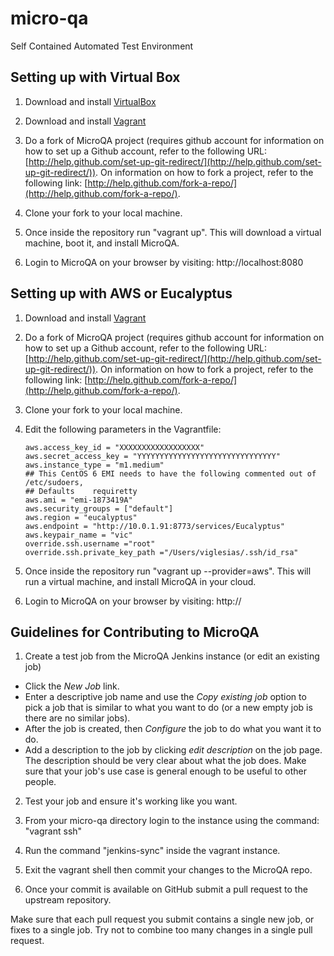 micro-qa
========

Self Contained Automated Test Environment

## Setting up with Virtual Box
1.  Download and install [VirtualBox](https://www.virtualbox.org)

2.  Download and install [Vagrant](http://www.vagrantup.com/)

3.  Do a fork of MicroQA project (requires github account for information on how to set up a Github account, refer to the following URL: [http://help.github.com/set-up-git-redirect/](http://help.github.com/set-up-git-redirect/)).  On information on how to fork a project, refer to the following link: [http://help.github.com/fork-a-repo/](http://help.github.com/fork-a-repo/).

4. Clone your fork to your local machine.

5. Once inside the repository run "vagrant up". This will download a virtual machine, boot it, and install MicroQA.

6. Login to MicroQA on your browser by visiting: http://localhost:8080

## Setting up with AWS or Eucalyptus
1.  Download and install [Vagrant](http://www.vagrantup.com/)

2. Do a fork of MicroQA project (requires github account for information on how to set up a Github account, refer to the following URL: [http://help.github.com/set-up-git-redirect/](http://help.github.com/set-up-git-redirect/)).  On information on how to fork a project, refer to the following link: [http://help.github.com/fork-a-repo/](http://help.github.com/fork-a-repo/).

3. Clone your fork to your local machine.

4. Edit the following parameters in the Vagrantfile:
    ```     
    aws.access_key_id = "XXXXXXXXXXXXXXXXXX"
    aws.secret_access_key = "YYYYYYYYYYYYYYYYYYYYYYYYYYYYYYY"
    aws.instance_type = "m1.medium"
    ## This CentOS 6 EMI needs to have the following commented out of /etc/sudoers,
    ## Defaults    requiretty
    aws.ami = "emi-1873419A"
    aws.security_groups = ["default"]
    aws.region = "eucalyptus"
    aws.endpoint = "http://10.0.1.91:8773/services/Eucalyptus"
    aws.keypair_name = "vic"
    override.ssh.username ="root"
    override.ssh.private_key_path ="/Users/viglesias/.ssh/id_rsa"
    ```

5. Once inside the repository run "vagrant up --provider=aws". This will run a virtual machine, and install MicroQA in your cloud.

6. Login to MicroQA on your browser by visiting: http://<instance-ip>

## Guidelines for Contributing to MicroQA
1. Create a test job from the MicroQA Jenkins instance (or edit an existing job)
  * Click the _New Job_ link.
  * Enter a descriptive job name and use the _Copy existing job_ option to pick a job that is similar to what you want to do (or a new empty job is there are no similar jobs).
  * After the job is created, then _Configure_ the job to do what you want it to do.
  * Add a description to the job by clicking _edit description_ on the job page. The description should be very clear about what the job does. Make sure that your job's use case is general enough to be useful to other people.
	
2. Test your job and ensure it's working like you want.

3. From your micro-qa directory login to the instance using the command: "vagrant ssh"

4. Run the command "jenkins-sync" inside the vagrant instance.

5. Exit the vagrant shell then commit your changes to the MicroQA repo.

6. Once your commit is available on GitHub submit a pull request to the upstream repository.

Make sure that each pull request you submit contains a single new job, or fixes to a single job. Try not to combine too many changes in a single pull request.

